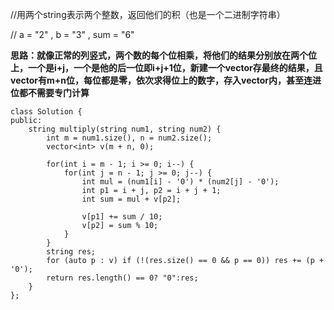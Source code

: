 //用两个string表示两个整数，返回他们的积（也是一个二进制字符串）
  
//  a = "2" , b = "3" , sum = "6"
  
  **思路：就像正常的列竖式，两个数的每个位相乘，将他们的结果分别放在两个位上，一个是i+j，一个是他的后一位即i+j+1位，新建一个vector存最终的结果，且vector有m+n位，每位都是零，依次求得位上的数字，存入vector内，甚至连进位都不需要专门计算**
  
```
class Solution {
public:
    string multiply(string num1, string num2) {
        int m = num1.size(), n = num2.size();
        vector<int> v(m + n, 0);
        
        for(int i = m - 1; i >= 0; i--) {
            for(int j = n - 1; j >= 0; j--) {
                int mul = (num1[i] - '0') * (num2[j] - '0');
                int p1 = i + j, p2 = i + j + 1;
                int sum = mul + v[p2];
                
                v[p1] += sum / 10;
                v[p2] = sum % 10;
            }
        }
        string res;
        for (auto p : v) if (!(res.size() == 0 && p == 0)) res += (p + '0');
        return res.length() == 0? "0":res;
    }
};
```
